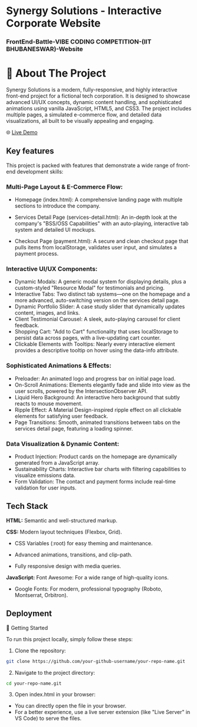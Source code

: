 # Synergy Solutions - Interactive Corporate Website
### FrontEnd-Battle-VIBE CODING COMPETITION-(IIT BHUBANESWAR)-Website

 # 📖 About The Project
Synergy Solutions is a modern, fully-responsive, and highly interactive front-end project for a fictional tech corporation. It is designed to showcase advanced UI/UX concepts, dynamic content handling, and sophisticated animations using vanilla JavaScript, HTML5, and CSS3. The project includes multiple pages, a simulated e-commerce flow, and detailed data visualizations, all built to be visually appealing and engaging.

🌐 [Live Demo](https://frontend-battle-website.netlify.app/)

## Key features

This project is packed with features that demonstrate a wide range of front-end development skills:

### Multi-Page Layout & E-Commerce Flow:

- Homepage (index.html): A comprehensive landing page with multiple sections to introduce the company.

- Services Detail Page (services-detail.html): An in-depth look at the company's "BSS/OSS Capabilities" with an auto-playing, interactive tab system and detailed UI mockups.
- Checkout Page (payment.html): A secure and clean checkout page that pulls items from localStorage, validates user input, and simulates a payment process.

### Interactive UI/UX Components:

- Dynamic Modals: A generic modal system for displaying details, plus a custom-styled "Resource Modal" for testimonials and pricing.
- Interactive Tabs: Two distinct tab systems—one on the homepage and a more advanced, auto-switching version on the services detail page.
- Dynamic Portfolio Slider: A case study slider that dynamically updates content, images, and links.
- Client Testimonial Carousel: A sleek, auto-playing carousel for client feedback.
- Shopping Cart: "Add to Cart" functionality that uses localStorage to persist data across pages, with a live-updating cart counter.
- Clickable Elements with Tooltips: Nearly every interactive element provides a descriptive tooltip on hover using the data-info attribute.

### Sophisticated Animations & Effects:
- Preloader: An animated logo and progress bar on initial page load.
- On-Scroll Animations: Elements elegantly fade and slide into view as the user scrolls, powered by the IntersectionObserver API.
- Liquid Hero Background: An interactive hero background that subtly reacts to mouse movement.
- Ripple Effect: A Material Design-inspired ripple effect on all clickable elements for satisfying user feedback.
- Page Transitions: Smooth, animated transitions between tabs on the services detail page, featuring a loading spinner.

### Data Visualization & Dynamic Content:
- Product Injection: Product cards on the homepage are dynamically generated from a JavaScript array.
- Sustainability Charts: Interactive bar charts with filtering capabilities to visualize emissions data.
- Form Validation: The contact and payment forms include real-time validation for user inputs.
## Tech Stack

**HTML:** Semantic and well-structured markup.

**CSS:** Modern layout techniques (Flexbox, Grid).

- CSS Variables (:root) for easy theming and maintenance.

- Advanced animations, transitions, and clip-path.

- Fully responsive design with media queries.

**JavaScript:** Font Awesome: For a wide range of high-quality icons.
- Google Fonts: For modern, professional typography (Roboto, Montserrat, Orbitron).

## Deployment

🚀 Getting Started

To run this project locally, simply follow these steps:

1. Clone the repository:
```bash
git clone https://github.com/your-github-username/your-repo-name.git
```

2. Navigate to the project directory:
```bash
cd your-repo-name.git
```

3. Open index.html in your browser:
- You can directly open the file in your browser.
- For a better experience, use a live server extension (like "Live Server" in VS Code) to serve the files.



